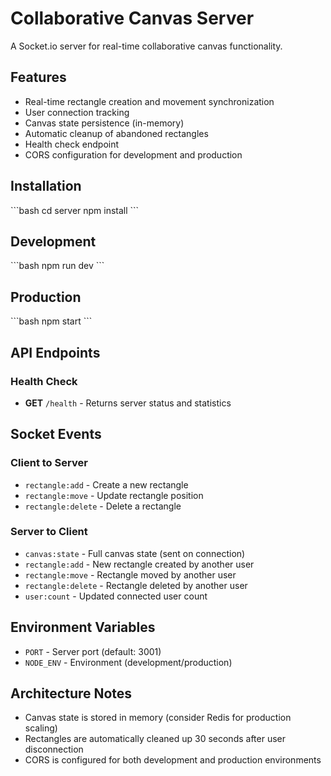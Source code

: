 # Collaborative Canvas Server

A Socket.io server for real-time collaborative canvas functionality.

## Features

- Real-time rectangle creation and movement synchronization
- User connection tracking
- Canvas state persistence (in-memory)
- Automatic cleanup of abandoned rectangles
- Health check endpoint
- CORS configuration for development and production

## Installation

\`\`\`bash
cd server
npm install
\`\`\`

## Development

\`\`\`bash
npm run dev
\`\`\`

## Production

\`\`\`bash
npm start
\`\`\`

## API Endpoints

### Health Check
- **GET** `/health` - Returns server status and statistics

## Socket Events

### Client to Server
- `rectangle:add` - Create a new rectangle
- `rectangle:move` - Update rectangle position
- `rectangle:delete` - Delete a rectangle

### Server to Client
- `canvas:state` - Full canvas state (sent on connection)
- `rectangle:add` - New rectangle created by another user
- `rectangle:move` - Rectangle moved by another user
- `rectangle:delete` - Rectangle deleted by another user
- `user:count` - Updated connected user count

## Environment Variables

- `PORT` - Server port (default: 3001)
- `NODE_ENV` - Environment (development/production)

## Architecture Notes

- Canvas state is stored in memory (consider Redis for production scaling)
- Rectangles are automatically cleaned up 30 seconds after user disconnection
- CORS is configured for both development and production environments
